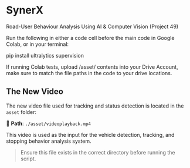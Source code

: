 # SynerX

Road-User Behaviour Analysis Using AI &amp; Computer Vision (Project 49)

Run the following in either a code cell before the main code in Google Colab, or in your terminal:

pip install ultralytics supervision

If running Colab tests, upload /asset/ contents into your Drive Account, make sure to match the file paths in the code to your drive locations.

## The New Video

The new video file used for tracking and status detection is located in the `asset` folder:

📁 **Path**: `./asset/videoplayback.mp4`

This video is used as the input for the vehicle detection, tracking, and stopping behavior analysis system.

> Ensure this file exists in the correct directory before running the script.
